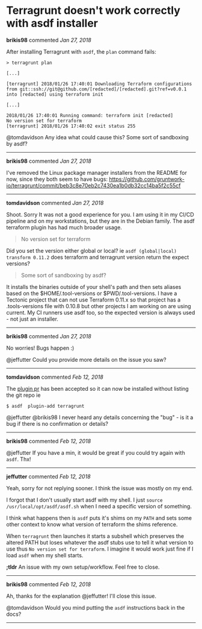 # Terragrunt doesn't work correctly with asdf installer

**brikis98** commented *Jan 27, 2018*

After installing Terragrunt with `asdf`, the `plan` command fails:

```
> terragrunt plan

[...]

[terragrunt] 2018/01/26 17:40:01 Downloading Terraform configurations from git::ssh://git@github.com/[redacted]/[redacted].git?ref=v0.0.1 into [redacted] using terraform init

[...]

2018/01/26 17:40:01 Running command: terraform init [redacted]
No version set for terraform
[terragrunt] 2018/01/26 17:40:02 exit status 255
```

@tomdavidson Any idea what could cause this? Some sort of sandboxing by asdf?
<br />
***


**brikis98** commented *Jan 27, 2018*

I've removed the Linux package manager installers from the README for now, since they both seem to have bugs: https://github.com/gruntwork-io/terragrunt/commit/beb3c8e70eb2c7430ea1b0db32cc14ba5f2c55cf
***

**tomdavidson** commented *Jan 27, 2018*

Shoot. Sorry It was not a good experience for you.  I am using it in my CI/CD pipeline and on my workstations, but they are in the Debian family. The asdf terraform plugin has had much broader usage.

> No version set for terraform

Did you set the version either global or local? ie `asdf (global|local) transform 0.11.2` does terraform and terragrunt version return the expect versions?

>  Some sort of sandboxing by asdf?

It installs the binaries outside of your shell's path and then sets aliases based on the $HOME/.tool-versions or $PWD/.tool-versions. I have a Tectonic project that can not use Terraform 0.11.x so that project has a .tools-versions file with 0.10.8 but other projects I am working on are using current. My CI runners use asdf too, so the expected version is always used - not just an installer.

***

**brikis98** commented *Jan 27, 2018*

No worries! Bugs happen :)

@jeffutter Could you provide more details on the issue you saw?
***

**tomdavidson** commented *Feb 12, 2018*

The [plugin pr](https://github.com/asdf-vm/asdf-plugins/pull/19) has been accepted so it can now be installed without listing the git repo  ie
```shell
$ asdf  plugin-add terragrunt
```

@jeffutter @brikis98  I never heard any details concerning the "bug" - is it a bug if there is no confirmation or details?
***

**brikis98** commented *Feb 12, 2018*

@jeffutter If you have a min, it would be great if you could try again with `asdf`. Thx!
***

**jeffutter** commented *Feb 12, 2018*

Yeah, sorry for not replying sooner. I think the issue was mostly on my end.

I forgot that I don't usually start asdf with my shell. I just `source /usr/local/opt/asdf/asdf.sh` when I need a specific version of something.

I think what happens then is `asdf` puts it's shims on my `PATH` and sets some other context to know what version of terraform the shims reference.

When `terragrunt` then launches it starts a subshell which preserves the altered PATH but loses whatever the asdf stubs use to tell it what version to use thus `No version set for terraform`. I imagine it would work just fine if I load `asdf` when my shell starts.

**;tldr** An issue with my own setup/workflow. Feel free to close.
***

**brikis98** commented *Feb 12, 2018*

Ah, thanks for the explanation @jeffutter! I'll close this issue.

@tomdavidson Would you mind putting the `asdf` instructions back in the docs?  
***

